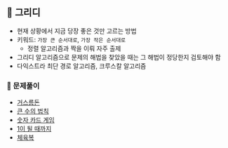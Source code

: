 ## 📑 그리디

- 현재 상황에서 지금 당장 좋은 것만 고르는 방법
- 키워드: `가장 큰 순서대로`, `가장 작은 순서대로`
  - 정렬 알고리즘과 짝을 이뤄 자주 출제
- 그리디 알고리즘으로 문제의 해법을 찾았을 때는 그 해법이 정당한지 검토해야 함
- 다익스트라 최단 경로 알고리즘, 크루스칼 알고리즘

### 🫧 문제풀이

- [거스름돈](/python/greedy/3-1.py)
- [큰 수의 법칙](/python/greedy/3-2.py)
- [숫자 카드 게임](/python/greedy/3-3.py)
- [1이 될 때까지](/python/greedy/3-4.py)
- [체육복](/python/greedy/../programmers/%EC%B2%B4%EC%9C%A1%EB%B3%B5.ipynb)
